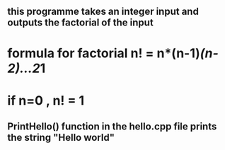 ## this programme takes an integer input and outputs the factorial of the input
# formula for factorial n! = n*(n-1)*(n-2)...2*1
# if n=0 , n! = 1
## PrintHello() function in the hello.cpp file prints the string "Hello world"
